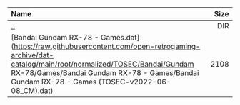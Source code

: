 |Name|Size|
|:---|---:|
|[..](../index.html)|DIR|
|[Bandai Gundam RX-78 - Games.dat](https://raw.githubusercontent.com/open-retrogaming-archive/dat-catalog/main/root/normalized/TOSEC/Bandai/Gundam RX-78/Games/Bandai Gundam RX-78 - Games/Bandai Gundam RX-78 - Games (TOSEC-v2022-06-08_CM).dat)|2108|
